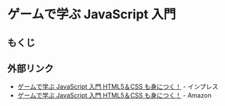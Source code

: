 # ゲームで学ぶ JavaScript 入門

## もくじ

## 外部リンク

- [ゲームで学ぶ JavaScript 入門 HTML5＆CSS も身につく！](http://book.impress.co.jp/books/1115101084) - インプレス
- [ゲームで学ぶ JavaScript 入門 HTML5＆CSS も身につく！](http://www.amazon.co.jp/dp/B019WTE1FE) - Amazon
